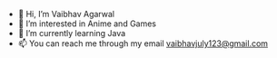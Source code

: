 - 👋 Hi, I’m Vaibhav Agarwal
- 👀 I’m interested in Anime and Games
- 🌱 I’m currently learning Java 
- 📫 You can reach me through my email vaibhavjuly123@gmail.com

<!---
VaibhavAgarwal2002/VaibhavAgarwal2002 is a ✨ special ✨ repository because its `README.md` (this file) appears on your GitHub profile.
You can click the Preview link to take a look at your changes.
--->
